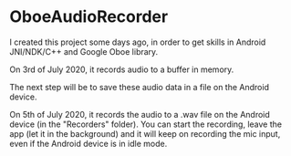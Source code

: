 # OboeAudioRecorder

I created this project some days ago, in order to get skills in Android JNI/NDK/C++ and Google Oboe library.

On 3rd of July 2020, it records audio to a buffer in memory.

The next step will be to save these audio data in a file on the Android device.

On 5th of July 2020, it records the audio to a .wav file on the Android device (in the "Recorders" folder).
You can start the recording, leave the app (let it in the background) and it will keep on recording the mic input, even if the Android device is in idle mode.
